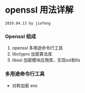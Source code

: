 # openssl 用法详解
`2019.04.13 by jiafeng`

### Openssl 组成
1. openssl 多用途命令行工具
2. libctypro 加密算法库
3. libssl 加密模块应用库，实现ssl和tls


### 多用途命令行工具
- 对称加密 enc
    

